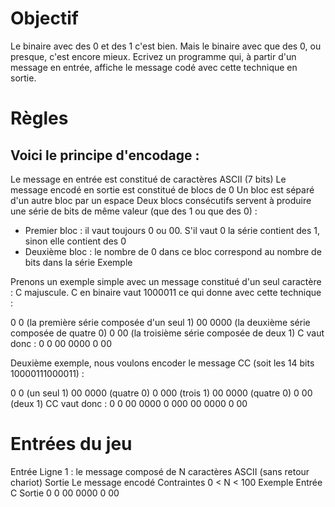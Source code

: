 # Objectif

Le binaire avec des 0 et des 1 c'est bien. Mais le binaire avec que des 0, ou presque, c'est encore mieux.
Ecrivez un programme qui, à partir d'un message en entrée, affiche le message codé avec cette technique en sortie.

# Règles

## Voici le principe d'encodage :
Le message en entrée est constitué de caractères ASCII (7 bits)
Le message encodé en sortie est constitué de blocs de 0
Un bloc est séparé d'un autre bloc par un espace
Deux blocs consécutifs servent à produire une série de bits de même valeur (que des 1 ou que des 0) :
- Premier bloc : il vaut toujours 0 ou 00. S'il vaut 0 la série contient des 1, sinon elle contient des 0
- Deuxième bloc : le nombre de 0 dans ce bloc correspond au nombre de bits dans la série
 	Exemple

Prenons un exemple simple avec un message constitué d'un seul caractère : C majuscule. C en binaire vaut 1000011 ce qui donne avec cette technique :

0 0 (la première série composée d'un seul 1)
00 0000 (la deuxième série composée de quatre 0)
0 00 (la troisième série composée de deux 1)
C vaut donc : 0 0 00 0000 0 00

 
Deuxième exemple, nous voulons encoder le message CC (soit les 14 bits 10000111000011) :

0 0 (un seul 1)
00 0000 (quatre 0)
0 000 (trois 1)
00 0000 (quatre 0)
0 00 (deux 1)
CC vaut donc : 0 0 00 0000 0 000 00 0000 0 00

# Entrées du jeu

Entrée
Ligne 1 : le message composé de N caractères ASCII (sans retour chariot)
Sortie
Le message encodé
Contraintes
0 < N < 100
Exemple
Entrée
C
Sortie
0 0 00 0000 0 00